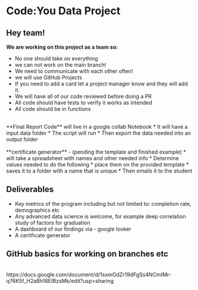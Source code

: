 # Code:You Data Project


## Hey team!

**We are working on this project as a team so:**



* No one should take on everything
* we can not work on the main branch!
* We need to communicate with each other often!
* we will use GitHub Projects
* If you need to add a card let a project manager know and they will add it.
* We will have all of our code reviewed before doing a PR
* All code should have tests to verify it works as intended
* All code should be in functions

<br>
**Final Report Code** will live in a google collab Notebook
    * It will have a input data folder
    * The script will run
    * Then export the data needed into an output folder
<br>
<br>
**certificate generator** - (pending the template and finished example)
    * will take a spreadsheet with names and other needed info
    * Determine values needed to do the following
    * place them on the provided template
    * saves it to a folder with a name that is unique
    * Then emails it to the student


## Deliverables



* Key metrics of the program including but not limited to: completion rate, demographics etc
* Any advanced data science is welcome, for example deep correlation study of factors for graduation
* A dashboard of our findings via - google looker
* A certificate generator

## GitHub basics for working on branches etc
<br>
https://docs.google.com/document/d/1sxmOdZr19dFgSs4NCmIMr-q76K5f_H2aBh16EIBzsMk/edit?usp=sharing
